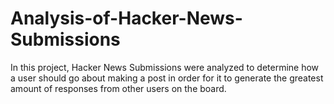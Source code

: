 # Analysis-of-Hacker-News-Submissions
In this project, Hacker News Submissions were analyzed to determine how a user should go about making a post in order for it to generate the greatest amount of responses from other users on the board.
